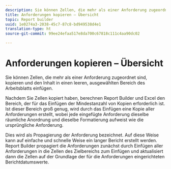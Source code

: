 ```yaml
---
description: Sie können Zellen, die mehr als einer Anforderung zugeordnet sind, kopieren und den Inhalt in einen leeren, ausgewählten Bereich des Arbeitsblatts einfügen.
title: Anforderungen kopieren – Übersicht
topic: Report builder
uuid: 1e0274a3-2038-45c7-87c8-bd949538d4e1
translation-type: ht
source-git-commit: 99ee24efaa517e8da700c67818c111c4aa90dc02

---
```



# Anforderungen kopieren – Übersicht

Sie können Zellen, die mehr als einer Anforderung zugeordnet sind, kopieren und den Inhalt in einen leeren, ausgewählten Bereich des Arbeitsblatts einfügen.

Nachdem Sie Zellen kopiert haben, berechnen Report Builder und Excel den Bereich, der für das Einfügen der Mindestanzahl von Kopien erforderlich ist. Ist dieser Bereich groß genug, wird durch das Einfügen eine Kopie aller Anforderungen erstellt, wobei jede eingefügte Anforderung dieselbe räumliche Anordnung und dieselbe Formatierung aufweist wie die ursprüngliche Anforderung.

Dies wird als Propagierung der Anforderung bezeichnet. Auf diese Weise kann auf einfache und schnelle Weise ein langer Bericht erstellt werden. Report Builder propagiert die Anforderungen zunächst durch Einfügen aller Anforderungen in die Zellen des Zielbereichs zum Einfügen und aktualisiert dann die Zellen auf der Grundlage der für die Anforderungen eingerichteten Berichtdatumswerte.
